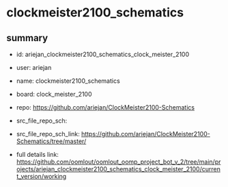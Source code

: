 # clockmeister2100_schematics
 
## summary 
* id: ariejan_clockmeister2100_schematics_clock_meister_2100
* user: ariejan
* name: clockmeister2100_schematics
* board: clock_meister_2100
* repo: https://github.com/ariejan/ClockMeister2100-Schematics



* src_file_repo_sch: 
* src_file_repo_sch_link: https://github.com/ariejan/ClockMeister2100-Schematics/tree/master/
* full details link: https://github.com/oomlout/oomlout_oomp_project_bot_v_2/tree/main/projects/ariejan_clockmeister2100_schematics_clock_meister_2100/current_version/working  







